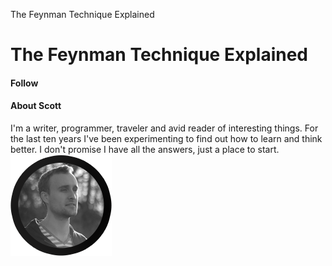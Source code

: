 The Feynman Technique Explained

# The Feynman Technique Explained

#### Follow

#### About Scott

I'm a writer, programmer, traveler and avid reader of interesting things. For the last ten years I've been experimenting to find out how to learn and think better. I don't promise I have all the answers, just a place to start.![](../_resources/4d50813d8c52c1fff6908e31b19a8de9.png)